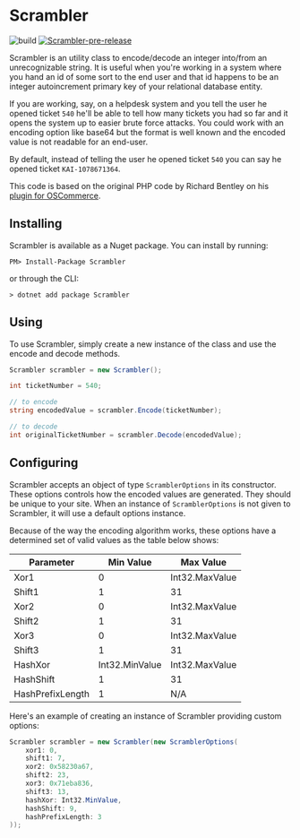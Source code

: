 # Scrambler

![build](https://github.com/rodrigolira/Scrambler/workflows/build/badge.svg?branch=master) [![Scrambler-pre-release](https://img.shields.io/nuget/vpre/Scrambler?maxAge=3600&label=Scrambler%20Pre-Release%20nuget)](https://www.nuget.org/packages/Scrambler/)

Scrambler is an utility class to encode/decode an integer into/from an unrecognizable string. It is useful when you're working in a system where you hand an id of some sort to the end user and that id happens to be an integer autoincrement primary key of your relational database entity.

If you are working, say, on a helpdesk system and you tell the user he opened ticket `540` he'll be able to tell how many tickets you had so far and it opens the system up to easier brute force attacks. You could work with an encoding option like base64 but the format is well known and the encoded value is not readable for an end-user.

By default, instead of telling the user he opened ticket `540` you can say he opened ticket `KAI-1078671364`.

This code is based on the original PHP code by Richard Bentley on his [plugin for OSCommerce](https://apps.oscommerce.com/8VVWQ&scrambled-order-number).

## Installing

Scrambler is available as a Nuget package. You can install by running:

`PM> Install-Package Scrambler`

or through the CLI:

`> dotnet add package Scrambler`

## Using

To use Scrambler, simply create a new instance of the class and use the encode and decode methods.

````csharp
Scrambler scrambler = new Scrambler();

int ticketNumber = 540;

// to encode
string encodedValue = scrambler.Encode(ticketNumber);

// to decode
int originalTicketNumber = scrambler.Decode(encodedValue);
````

## Configuring

Scrambler accepts an object of type `ScramblerOptions` in its constructor. These options controls how the encoded values are generated. They should be unique to your site. When an instance of `ScramblerOptions` is not given to Scrambler, it will use a default options instance.

Because of the way the encoding algorithm works, these options have a determined set of valid values as the table below shows:

| Parameter        | Min Value      | Max Value      |
| ---------------- | -------------- | -------------- |
| Xor1             | 0              | Int32.MaxValue |
| Shift1           | 1              | 31             |
| Xor2             | 0              | Int32.MaxValue |
| Shift2           | 1              | 31             |
| Xor3             | 0              | Int32.MaxValue |
| Shift3           | 1              | 31             |
| HashXor          | Int32.MinValue | Int32.MaxValue |
| HashShift        | 1              | 31             |
| HashPrefixLength | 1              | N/A            |

Here's an example of creating an instance of Scrambler providing custom options:

````csharp
Scrambler scrambler = new Scrambler(new ScramblerOptions(
    xor1: 0,
    shift1: 7,
    xor2: 0x58230a67,
    shift2: 23,
    xor3: 0x71eba836,
    shift3: 13,
    hashXor: Int32.MinValue,
    hashShift: 9,
    hashPrefixLength: 3
));
````
